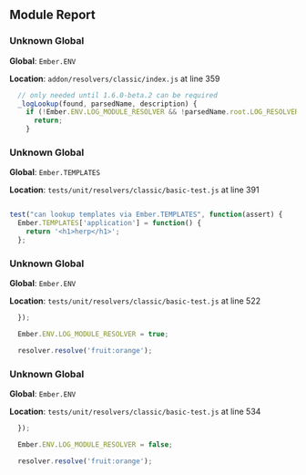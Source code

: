 ## Module Report
### Unknown Global

**Global**: `Ember.ENV`

**Location**: `addon/resolvers/classic/index.js` at line 359

```js
  // only needed until 1.6.0-beta.2 can be required
  _logLookup(found, parsedName, description) {
    if (!Ember.ENV.LOG_MODULE_RESOLVER && !parsedName.root.LOG_RESOLVER) {
      return;
    }
```

### Unknown Global

**Global**: `Ember.TEMPLATES`

**Location**: `tests/unit/resolvers/classic/basic-test.js` at line 391

```js

test("can lookup templates via Ember.TEMPLATES", function(assert) {
  Ember.TEMPLATES['application'] = function() {
    return '<h1>herp</h1>';
  };
```

### Unknown Global

**Global**: `Ember.ENV`

**Location**: `tests/unit/resolvers/classic/basic-test.js` at line 522

```js
  });

  Ember.ENV.LOG_MODULE_RESOLVER = true;

  resolver.resolve('fruit:orange');
```

### Unknown Global

**Global**: `Ember.ENV`

**Location**: `tests/unit/resolvers/classic/basic-test.js` at line 534

```js
  });

  Ember.ENV.LOG_MODULE_RESOLVER = false;

  resolver.resolve('fruit:orange');
```
